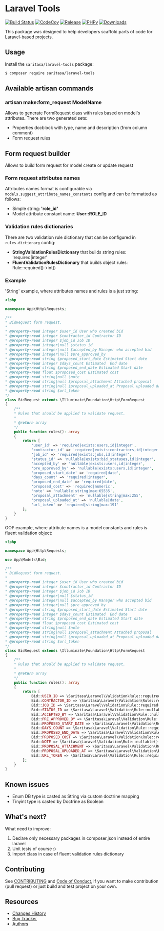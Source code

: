 # Laravel Tools

[![Build Status](https://travis-ci.org/Saritasa/php-laravel-tools.svg?branch=master)](https://travis-ci.org/Saritasa/php-laravel-tools)
[![CodeCov](https://codecov.io/gh/Saritasa/php-laravel-tools/branch/master/graph/badge.svg)](https://codecov.io/gh/Saritasa/php-laravel-tools)
[![Release](https://img.shields.io/github/release/Saritasa/php-laravel-tools.svg)](https://github.com/Saritasa/php-laravel-tools/releases)
[![PHPv](https://img.shields.io/packagist/php-v/saritasa/laravel-tools.svg)](http://www.php.net)
[![Downloads](https://img.shields.io/packagist/dt/saritasa/laravel-tools.svg)](https://packagist.org/packages/saritasa/laravel-tools)

This package was designed to help developers scaffold parts of code for Laravel-based projects.

## Usage

Install the ```saritasa/laravel-tools``` package:

```bash
$ composer require saritasa/laravel-tools
```

## Available artisan commands
### artisan make:form_request ModelName
Allows to generate FormRequest class with rules based on model's attributes.
There are two generated sets:
+ Properties docblock with type, name and description (from column comment)
+ Form request rules

## Form request builder
Allows to build form request for model create or update request
### Form request attributes names
Attributes names format is configurable via `models.suggest_attribute_names_constants` config
and can be formatted as follows:
+ Simple string: **'role_id'**
+ Model attribute constant name: **User::ROLE_ID**

### Validation rules dictionaries
There are two validation rule dictionary that can be configured in `rules.dictionary` config:
+ **StringValidationRulesDictionary** that builds string rules: 'required|integer'
+ **FluentValidationRulesDictionary** that builds object rules: Rule::required()->int()

### Example
'String' example, where attributes names and rules is a just string:
```php
<?php

namespace App\Http\Requests;

/**
* BidRequest form request.
*
* @property-read integer $user_id User who created bid
* @property-read integer $contractor_id Contractor ID
* @property-read integer $job_id Job ID
* @property-read integer|null $status_id
* @property-read integer|null $accepted_by Manager who accepted bid
* @property-read integer|null $pre_approved_by
* @property-read string $proposed_start_date Estimated Start date
* @property-read integer $days_count Estimated  End date
* @property-read string $proposed_end_date Estimated Start date
* @property-read float $proposed_cost Estimated cost
* @property-read string|null $note
* @property-read string|null $proposal_attachment Attached proposal
* @property-read string|null $proposal_uploaded_at Proposal uploaded date
* @property-read string $url_token
*/
class BidRequest extends \Illuminate\Foundation\Http\FormRequest
{
    /**
    * Rules that should be applied to validate request.
    *
    * @return array
    */
    public function rules(): array
    {
        return [
            'user_id' => 'required|exists:users,id|integer',
            'contractor_id' => 'required|exists:contractors,id|integer',
            'job_id' => 'required|exists:jobs,id|integer',
            'status_id' => 'nullable|exists:bid_statuses,id|integer',
            'accepted_by' => 'nullable|exists:users,id|integer',
            'pre_approved_by' => 'nullable|exists:users,id|integer',
            'proposed_start_date' => 'required|date',
            'days_count' => 'required|integer',
            'proposed_end_date' => 'required|date',
            'proposed_cost' => 'required|numeric',
            'note' => 'nullable|string|max:65535',
            'proposal_attachment' => 'nullable|string|max:255',
            'proposal_uploaded_at' => 'nullable|date',
            'url_token' => 'required|string|max:191'
        ];
    }
}

```

OOP example, where attribute names is a model constants and rules is fluent validation object:

```php
<?php

namespace App\Http\Requests;

use App\Models\Bid;

/**
* BidRequest form request.
*
* @property-read integer $user_id User who created bid
* @property-read integer $contractor_id Contractor ID
* @property-read integer $job_id Job ID
* @property-read integer|null $status_id
* @property-read integer|null $accepted_by Manager who accepted bid
* @property-read integer|null $pre_approved_by
* @property-read string $proposed_start_date Estimated Start date
* @property-read integer $days_count Estimated  End date
* @property-read string $proposed_end_date Estimated Start date
* @property-read float $proposed_cost Estimated cost
* @property-read string|null $note
* @property-read string|null $proposal_attachment Attached proposal
* @property-read string|null $proposal_uploaded_at Proposal uploaded date
* @property-read string $url_token
*/
class BidRequest extends \Illuminate\Foundation\Http\FormRequest
{
    /**
    * Rules that should be applied to validate request.
    *
    * @return array
    */
    public function rules(): array
    {
        return [
            Bid::USER_ID => \Saritasa\Laravel\Validation\Rule::required()->exists('users','id')->int(),
            Bid::CONTRACTOR_ID => \Saritasa\Laravel\Validation\Rule::required()->exists('contractors','id')->int(),
            Bid::JOB_ID => \Saritasa\Laravel\Validation\Rule::required()->exists('jobs','id')->int(),
            Bid::STATUS_ID => \Saritasa\Laravel\Validation\Rule::nullable()->exists('bid_statuses','id')->int(),
            Bid::ACCEPTED_BY => \Saritasa\Laravel\Validation\Rule::nullable()->exists('users','id')->int(),
            Bid::PRE_APPROVED_BY => \Saritasa\Laravel\Validation\Rule::nullable()->exists('users','id')->int(),
            Bid::PROPOSED_START_DATE => \Saritasa\Laravel\Validation\Rule::required()->date(),
            Bid::DAYS_COUNT => \Saritasa\Laravel\Validation\Rule::required()->int(),
            Bid::PROPOSED_END_DATE => \Saritasa\Laravel\Validation\Rule::required()->date(),
            Bid::PROPOSED_COST => \Saritasa\Laravel\Validation\Rule::required()->numeric(),
            Bid::NOTE => \Saritasa\Laravel\Validation\Rule::nullable()->string()->max(65535),
            Bid::PROPOSAL_ATTACHMENT => \Saritasa\Laravel\Validation\Rule::nullable()->string()->max(255),
            Bid::PROPOSAL_UPLOADED_AT => \Saritasa\Laravel\Validation\Rule::nullable()->date(),
            Bid::URL_TOKEN => \Saritasa\Laravel\Validation\Rule::required()->string()->max(191)
        ];
    }
}

```

## Known issues
+ Enum DB type is casted as String via custom doctrine mapping
+ Tinyint type is casted by Doctrine as Boolean

## What's next?
What need to improve:
1. Declare only necessary packages in composer.json instead of entire laravel
2. Unit tests of course :)
3. Import class in case of fluent validation rules dictionary

## Contributing
See [CONTRIBUTING](CONTRIBUTING.md) and [Code of Conduct](CONDUCT.md),
if you want to make contribution (pull request)
or just build and test project on your own.

## Resources

* [Changes History](CHANGES.md)
* [Bug Tracker](https://github.com/Saritasa/php-laravel-tools/issues)
* [Authors](https://github.com/Saritasa/php-laravel-tools/contributors)
